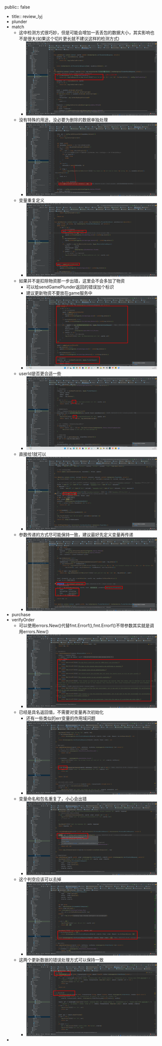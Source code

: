 public:: false

- title:: review_lyj
- plunder
- match
	- 这中检测方式很巧妙，但是可能会增加一丢丢包的数据大小，其实影响也不是很大(如果这个切片更长就不建议这样的检测方式)
		- ![image.png](../assets/image_1663116126475_0.png)
	- 没有特殊的用途，没必要为删除的数据单独处理
		- ![image.png](../assets/image_1663141522926_0.png)
	- 变量重复定义
		- ![image.png](../assets/image_1663141741445_0.png)
	- 如果并不是扣除物资那一步出错，这里会不会多加了物资
		- 可以给sendGamePlunder返回的错误加个标识
		- 建议更新物资不要放在game服务中
		- ![image.png](../assets/image_1663124587341_0.png)
	- userId是否更合适一些
		- ![image.png](../assets/image_1663124831572_0.png)
	- 直接给1就可以
		- ![image.png](../assets/image_1663135907543_0.png)
	- 参数传递的方式尽可能保持一致，建议最好先定义变量再传递
		- ![image.png](../assets/image_1663137702549_0.png)
- purchase
- verifyOrder
	- 可以使用errors.New()代替fmt.Errorf(),fmt.Errorf()不带参数其实就是调用errors.New()
		- ![image.png](../assets/image_1663144865557_0.png)
	- 已经是具名返回值，不需要对变量再次初始化
		- 还有一些类似的err变量的作用域问题
		- ![image.png](../assets/image_1663145565292_0.png)
	- 变量命名和包名重复了，小心会出错
		- ![image.png](../assets/image_1663145762957_0.png)
	- 这个判空应该可以去掉
		- ![image.png](../assets/image_1663145865211_0.png)
	- 这两个更新数据的错误处理方式可以保持一致
		- ![image.png](../assets/image_1663146243469_0.png)
-